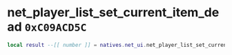 # net_player_list_set_current_item_dead `0xC09ACD5C`

```lua
local result --[[ number ]] = natives.net_ui.net_player_list_set_current_item_dead(_unk0 --[[ number ]])
```